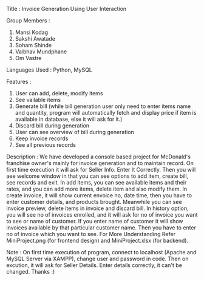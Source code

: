 Title : Invoice Generation Using User Interaction

Group Members :
  1. Mansi Kodag
  2. Sakshi Awatade
  3. Soham Shinde
  4. Vaibhav Mundphane
  5. Om Vastre

Languages Used : Python, MySQL

Features :
  1. User can add, delete, modify items
  2. See vailable items
  3. Generate bill (while bill generation user only need to enter items name and quantity, program will automatically fetch and display price if item is available in database, else it will ask for it.)
  4. Discard bill during generation
  5. User can see overview of bill during generation
  6. Keep invoice records
  7. See all previous records

Description :
  We have developed a console based project for McDonald's franchise owner's mainly for invoice generation and to maintain record.
  On first time execution it will ask for Seller Info. Enter It Correctly.
  Then you will aee welcome window in that you can see options to add item, create bill, see records and exit.
  In add items, you can see available items and their rates, and you can add more items, delete item and also modify them.
  In create invoice, it will show current envoice no, date time, then you have to enter customer details, and products brought. Meanwhile you can see invoice preview, delete items in invoice and discard bill.
  In history option, you will see no of invoices enrolled, and it will ask for no of invoice you want to see or name of customer. If you enter name of customer it will show invoices available by that particular customer name. Then you have to enter no of invoice which you want to see.
For More Understanding Refer MiniProject.png (for frontend design) and MiniProject.xlsx (for backend).

Note : On first time execution of program, connect to localhost (Apache and MySQL Server via XAMPP), change user and password in code. Then on excution, it will ask for Seller Details. Enter details correctly, it can't be changed.
Thanks :)
